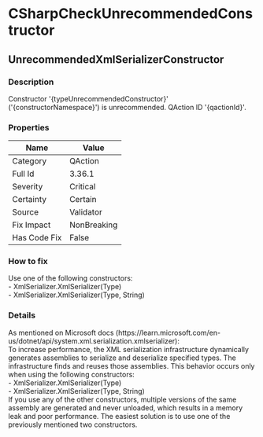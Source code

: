 ﻿---  
uid: Validator_3_36_1  
---

# CSharpCheckUnrecommendedConstructor

## UnrecommendedXmlSerializerConstructor

### Description

Constructor '{typeUnrecommendedConstructor}' ('{constructorNamespace}') is unrecommended. QAction ID '{qactionId}'.

### Properties

| Name         | Value       |
| ------------ | ----------- |
| Category     | QAction     |
| Full Id      | 3.36.1      |
| Severity     | Critical    |
| Certainty    | Certain     |
| Source       | Validator   |
| Fix Impact   | NonBreaking |
| Has Code Fix | False       |

### How to fix

Use one of the following constructors:  
\- XmlSerializer.XmlSerializer(Type)  
\- XmlSerializer.XmlSerializer(Type, String)

### Details

As mentioned on Microsoft docs (https:\/\/learn.microsoft.com\/en\-us\/dotnet\/api\/system.xml.serialization.xmlserializer):  
To increase performance, the XML serialization infrastructure dynamically generates assemblies to serialize and deserialize specified types. The infrastructure finds and reuses those assemblies. This behavior occurs only when using the following constructors:  
\- XmlSerializer.XmlSerializer(Type)  
\- XmlSerializer.XmlSerializer(Type, String)  
If you use any of the other constructors, multiple versions of the same assembly are generated and never unloaded, which results in a memory leak and poor performance. The easiest solution is to use one of the previously mentioned two constructors.
